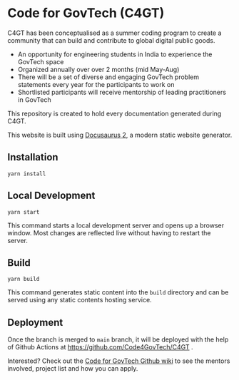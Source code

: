 # Code for GovTech (C4GT)

C4GT has been conceptualised as a summer coding program to create a community that can build and contribute to global digital public goods.
 - An opportunity for engineering students in India to experience the GovTech space 
 - Organized annually over over 2 months (mid May-Aug)
 - There will be a set of diverse and engaging GovTech problem statements every year for the participants to work on
 - Shortlisted participants will receive mentorship of leading practitioners in GovTech 

This repository is created to hold every documentation generated during C4GT.

This website is built using [Docusaurus 2](https://docusaurus.io/), a modern static website generator.

## Installation

```console
yarn install
```

## Local Development

```console
yarn start
```

This command starts a local development server and opens up a browser window. Most changes are reflected live without having to restart the server.

## Build

```console
yarn build
```

This command generates static content into the `build` directory and can be served using any static contents hosting service.

## Deployment

Once the branch is merged to `main` branch, it will be deployed with the help of Github Actions at https://github.com/Code4GovTech/C4GT .

Interested? Check out the [Code for GovTech Github wiki](https://github.com/Code4GovTech/C4GT/wiki) to see the mentors involved, project list and how you can apply. 
